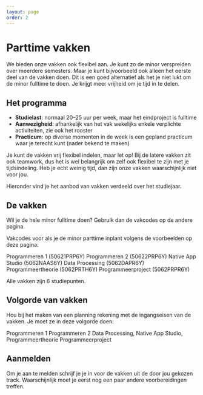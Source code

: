 ```yaml
---
layout: page
order: 2
---
```



# Parttime vakken

We bieden onze vakken ook flexibel aan. Je kunt zo de minor verspreiden over meerdere semesters. Maar je kunt bijvoorbeeld ook alleen het eerste deel van de vakken doen. Dit is een goed alternatief als het je niet lukt om de minor fulltime te doen. Je krijgt meer vrijheid om je tijd in te delen.

## Het programma

- **Studielast**: normaal 20–25 uur per week, maar het eindproject is fulltime
- **Aanwezigheid**: afhankelijk van het vak wekelijks enkele verplichte activiteiten, zie ook het rooster
- **Practicum**: op diverse momenten in de week is een gepland practicum waar je terecht kunt (nader bekend te maken)

Je kunt de vakken vrij flexibel indelen, maar let op! Bij de latere vakken zit ook teamwork, dus het is wel belangrijk om zelf ook flexibel te zijn met je tijdsindeling. Heb je echt weinig tijd, dan zijn onze vakken waarschijnlijk niet voor jou.

Hieronder vind je het aanbod van vakken verdeeld over het studiejaar.


## De vakken

Wil je de hele minor fulltime doen? Gebruik dan de vakcodes op de andere pagina.

Vakcodes voor als je de minor parttime inplant volgens de voorbeelden op deze pagina:

Programmeren 1 (50621PRP6Y)
Programmeren 2 (50622PRP6Y)
Native App Studio (5062NAAS6Y)
Data Processing (5062DAPR6Y)
Programmeertheorie (5062PRTH6Y)
Programmeerproject (5062PRPR6Y)

Alle vakken zijn 6 studiepunten.

## Volgorde van vakken

Hou bij het maken van een planning rekening met de ingangseisen van de vakken. Je moet ze in deze volgorde doen:

Programmeren 1
Programmeren 2
Data Processing, Native App Studio, Programmeertheorie
Programmeerproject


## Aanmelden

Om je aan te melden schrijf je je in voor de vakken uit de door jou gekozen track. Waarschijnlijk moet je eerst nog een paar andere voorbereidingen treffen.

